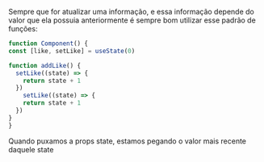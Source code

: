 Sempre que for atualizar uma informação, e essa informação depende do valor que ela possuia anteriormente é sempre bom utilizar esse padrão de funções:

```jsx
function Component() {
const [like, setLike] = useState(0)

function addLike() {
  setLike((state) => {
    return state + 1
  })
    setLike((state) => {
    return state + 1
  })
}
}
```

Quando puxamos a props state, estamos pegando o valor mais recente daquele state